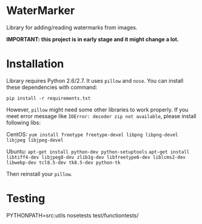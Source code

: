 WaterMarker
===========

Library for adding/reading watermarks from images.

**IMPORTANT: this project is in early stage and it might change a lot.**

Installation
============
Library requires Python 2.6/2.7. It uses `pillow` and `nose`. You can install these dependencies with command:

`pip install -r requirements.txt`

However, `pillow` might need some other libraries to work properly. If you meet error message like `IOError: decoder zip not available`, please install following libs:

CentOS:
`yum install freetype freetype-devel libpng libpng-devel libjpeg libjpeg-devel`

Ubuntu:
`apt-get install python-dev python-setuptools`
`apt-get install libtiff4-dev libjpeg8-dev zlib1g-dev libfreetype6-dev liblcms2-dev libwebp-dev tcl8.5-dev tk8.5-dev python-tk`

Then reinstall your `pillow`.

Testing
=======
PYTHONPATH=src:utils nosetests test/functiontests/


